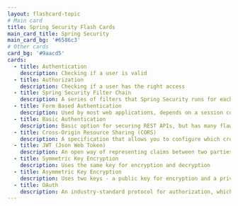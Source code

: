 ```yaml
---
layout: flashcard-topic
# Main card
title: Spring Security Flash Cards
main_card_title: Spring Security
main_card_bg: '#6586c3'
# Other cards
card_bg: '#9aacd5'
cards:
  - title: Authentication
    description: Checking if a user is valid
  - title: Authorization
    description: Checking if a user has the right access
  - title: Spring Security Filter Chain
    description: A series of filters that Spring Security runs for each request
  - title: Form Based Authentication
    description: Used by most web applications, depends on a session cookie (JSESSIONID)
  - title: Basic Authentication
    description: Basic option for securing REST APIs, but has many flaws and is not recommended for production.
  - title: Cross-Origin Resource Sharing (CORS)
    description: A specification that allows you to configure which cross-domain requests are allowed
  - title: JWT (Json Web Token)
    description: An open way of representing claims between two parties. Can contain user details and authorizations.
  - title: Symmetric Key Encryption
    description: Uses the same key for encryption and decryption
  - title: Asymmetric Key Encryption
    description: Uses two keys - a public key for encryption and a private key for decryption. Also known as Public Key Cryptography.
  - title: OAuth
    description: An industry-standard protocol for authorization, which now also supports authentication
---
```

